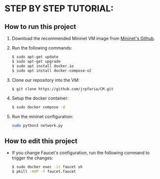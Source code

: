 # STEP BY STEP TUTORIAL:
## How to run this project

1. Download the recommended Mininet VM image from [Mininet's Github](https://github.com/mininet/mininet/releases/).

2. Run the following commands:
    ```bash
    $ sudo apt-get update
    $ sudo apt-get upgrade
    $ sudo apt install docker.io
    $ sudo apt install docker-compose-v2
    ```

3. Clone our repository into the VM:
    ```bash
    $ git clone https://github.com/jrpfaria/CM.git
    ```

4. Setup the docker container:
    ```bash
    $ sudo docker compose -d
    ```

5. Run the mininet configuration:
    ```bash
    sudo python3 network.py
    ```

## How to edit this project
- If you change Faucet's configuration, run the following command to trigger the changes:
    ```bash
    $ sudo docker exec -it faucet sh
    $ pkill -HUP -f faucet.faucet
    ```
